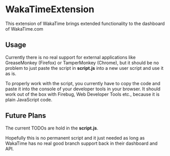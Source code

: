WakaTimeExtension
=================

This extension of WakaTime brings extended functionality to the dashboard of WakaTime.com

## Usage

Currently there is no real support for external applications like GreaseMonkey (Firefox) or TamperMonkey (Chrome),
but it should be no problem to just paste the script in **script.js** into a new user script and use it as is.

To properly work with the script, you currently have to copy the code and paste it into the console of your
developer tools in your browser. It should work out of the box with Firebug, Web Developer Tools etc., because it
is plain JavaScript code.

## Future Plans
The current TODOs are hold in the **script.js**.

Hopefully this is no permanent script and it just needed as long as WakaTime has no
real good branch support back in their dashboard and API.
